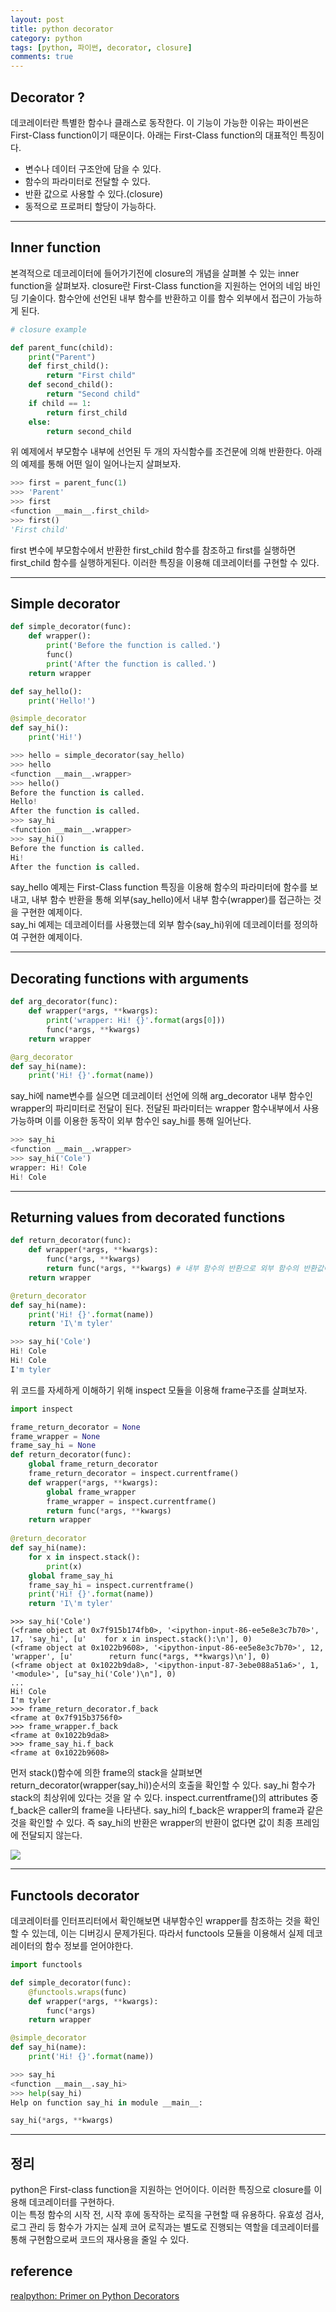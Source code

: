 ```yaml
---
layout: post
title: python decorator 
category: python
tags: [python, 파이썬, decorator, closure]
comments: true
---
```


## Decorator ?
데코레이터란 특별한 함수나 클래스로 동작한다. 이 기능이 가능한 이유는 파이썬은 First-Class function이기 때문이다. 
아래는 First-Class function의 대표적인 특징이다.
- 변수나 데이터 구조안에 담을 수 있다.
- 함수의 파라미터로 전달할 수 있다.
- 반환 값으로 사용할 수 있다.(closure)
- 동적으로 프로퍼티 할당이 가능하다.

---

## Inner function
본격적으로 데코레이터에 들어가기전에 closure의 개념을 살펴볼 수 있는 inner function을 살펴보자.
closure란 First-Class function을 지원하는 언어의 네임 바인딩 기술이다. 함수안에 선언된 내부 함수를 반환하고 이를 함수 외부에서 접근이 가능하게 된다.

```python 
# closure example

def parent_func(child):
    print("Parent")
    def first_child():
        return "First child"
    def second_child():
        return "Second child"
    if child == 1:
        return first_child
    else:
        return second_child 
```

위 예제에서 부모함수 내부에 선언된 두 개의 자식함수를 조건문에 의해 반환한다.
아래의 예제를 통해 어떤 일이 일어나는지 살펴보자.

```python
>>> first = parent_func(1)
>>> 'Parent'
>>> first
<function __main__.first_child>
>>> first()
'First child'
```

first 변수에 부모함수에서 반환한 first_child 함수를 참조하고 first를 실행하면 first_child 함수를 실행하게된다.
이러한 특징을 이용해 데코레이터를 구현할 수 있다.

---

## Simple decorator 
```python
def simple_decorator(func):
    def wrapper():
        print('Before the function is called.')
        func()
        print('After the function is called.')
    return wrapper

def say_hello():
    print('Hello!')

@simple_decorator
def say_hi():
    print('Hi!')
```

```python
>>> hello = simple_decorator(say_hello)
>>> hello
<function __main__.wrapper>
>>> hello()
Before the function is called.
Hello!
After the function is called.
>>> say_hi
<function __main__.wrapper>
>>> say_hi()
Before the function is called.
Hi!
After the function is called.
```

say_hello 예제는 First-Class function 특징을 이용해 함수의 파라미터에 함수를 보내고, 
내부 함수 반환을 통해 외부(say_hello)에서 내부 함수(wrapper)를 접근하는 것을 구현한 예제이다.  
say_hi 예제는 데코레이터를 사용했는데 외부 함수(say_hi)위에 데코레이터를 정의하여 구현한 예제이다. 

---

## Decorating functions with arguments
```python
def arg_decorator(func):
    def wrapper(*args, **kwargs):
        print('wrapper: Hi! {}'.format(args[0]))
        func(*args, **kwargs)
    return wrapper

@arg_decorator
def say_hi(name):
    print('Hi! {}'.format(name))
```

say_hi에 name변수를 실으면 데코레이터 선언에 의해 arg_decorator 내부 함수인 wrapper의 파리미터로 전달이 된다.
전달된 파라미터는 wrapper 함수내부에서 사용가능하며 이를 이용한 동작이 외부 함수인 say_hi를 통해 일어난다.

```python
>>> say_hi
<function __main__.wrapper>
>>> say_hi('Cole')
wrapper: Hi! Cole
Hi! Cole
```

---

## Returning values from decorated functions
```python
def return_decorator(func):
    def wrapper(*args, **kwargs):
        func(*args, **kwargs)
        return func(*args, **kwargs) # 내부 함수의 반환으로 외부 함수의 반환값이 동작 
    return wrapper

@return_decorator
def say_hi(name):
    print('Hi! {}'.format(name))
    return 'I\'m tyler'

```

```python
>>> say_hi('Cole')
Hi! Cole
Hi! Cole
I'm tyler
```

위 코드를 자세하게 이해하기 위해 inspect 모듈을 이용해 frame구조를 살펴보자.

```python
import inspect

frame_return_decorator = None
frame_wrapper = None
frame_say_hi = None
def return_decorator(func):
    global frame_return_decorator
    frame_return_decorator = inspect.currentframe()
    def wrapper(*args, **kwargs):
        global frame_wrapper
        frame_wrapper = inspect.currentframe()
        return func(*args, **kwargs)
    return wrapper
    
@return_decorator
def say_hi(name):
    for x in inspect.stack():
        print(x)
    global frame_say_hi
    frame_say_hi = inspect.currentframe()
    print('Hi! {}'.format(name))
    return 'I\'m tyler'
```

```
>>> say_hi('Cole')
(<frame object at 0x7f915b174fb0>, '<ipython-input-86-ee5e8e3c7b70>', 17, 'say_hi', [u'    for x in inspect.stack():\n'], 0)
(<frame object at 0x1022b9608>, '<ipython-input-86-ee5e8e3c7b70>', 12, 'wrapper', [u'        return func(*args, **kwargs)\n'], 0)
(<frame object at 0x1022b9da8>, '<ipython-input-87-3ebe088a51a6>', 1, '<module>', [u"say_hi('Cole')\n"], 0)
...
Hi! Cole
I'm tyler
>>> frame_return_decorator.f_back
<frame at 0x7f915b3756f0>
>>> frame_wrapper.f_back
<frame at 0x1022b9da8>
>>> frame_say_hi.f_back
<frame at 0x1022b9608>
```

먼저 stack()함수에 의한 frame의 stack을 살펴보면 return_decorator(wrapper(say_hi))순서의 호출을 확인할 수 있다. say_hi 함수가 stack의 최상위에 있다는 것을 알 수 있다. inspect.currentframe()의 attributes 중 f_back은 caller의 frame을 나타낸다. say_hi의 f_back은 wrapper의 frame과 같은 것을 확인할 수 있다. 즉 say_hi의 반환은 wrapper의 반환이 없다면 값이 최종 프레임에 전달되지 않는다.  

<img src="/public/img/python_img/decorator/frame_stack.png">

---

## Functools decorator  
데코레이터를 인터프리터에서 확인해보면 내부함수인 wrapper를 참조하는 것을 확인할 수 있는데, 이는 디버깅시 문제가된다.
따라서 functools 모듈을 이용해서 실제 데코레이터의 함수 정보를 얻어야한다.

```python
import functools

def simple_decorator(func):
    @functools.wraps(func)
    def wrapper(*args, **kwargs):
        func(*args)
    return wrapper

@simple_decorator
def say_hi(name):
    print('Hi! {}'.format(name))
```

```python
>>> say_hi
<function __main__.say_hi>
>>> help(say_hi)
Help on function say_hi in module __main__:

say_hi(*args, **kwargs)
```

---

## 정리
python은 First-class function을 지원하는 언어이다. 이러한 특징으로 closure를 이용해 데코레이터를 구현하다.   
이는 특정 함수의 시작 전, 시작 후에 동작하는 로직을 구현할 때 유용하다. 유효성 검사, 로그 관리 등 
함수가 가지는 실제 코어 로직과는 별도로 진행되는 역할을 데코레이터를 통해 구현함으로써 코드의 재사용을 줄일 수 있다.


## reference
[realpython: Primer on Python Decorators](https://realpython.com/primer-on-python-decorators/)
